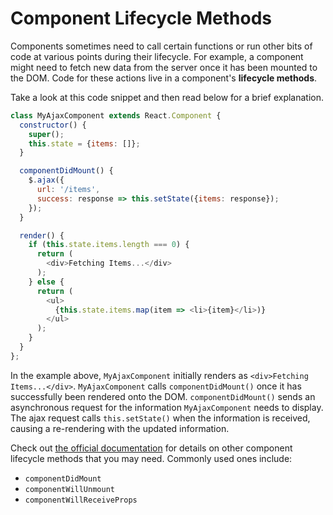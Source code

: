 # Component Lifecycle Methods

Components sometimes need to call certain functions or run other bits of code at
various points during their lifecycle. For example, a component might need to
fetch new data from the server once it has been mounted to the DOM. Code for
these actions live in a component's **lifecycle methods**.

Take a look at this code snippet and then read below for a brief explanation.

```js
class MyAjaxComponent extends React.Component {
  constructor() {
    super();
    this.state = {items: []};
  }

  componentDidMount() {
    $.ajax({
      url: '/items',
      success: response => this.setState({items: response});
    });
  }

  render() {
    if (this.state.items.length === 0) {
      return (
        <div>Fetching Items...</div>
      );
    } else {        
      return (
        <ul>
          {this.state.items.map(item => <li>{item}</li>)}
        </ul>
      );
    }
  }
};
```
In the example above, `MyAjaxComponent` initially renders as `<div>Fetching
Items...</div>`. `MyAjaxComponent` calls `componentDidMount()` once it has
successfully been rendered onto the DOM. `componentDidMount()` sends an
asynchronous request for the information `MyAjaxComponent` needs to display. The
ajax request calls `this.setState()` when the information is received, causing a
re-rendering with the updated information.

Check out [the official documentation][lifecycle-methods] for details on other
component lifecycle methods that you may need. Commonly used ones include:

+ `componentDidMount`
+ `componentWillUnmount`
+ `componentWillReceiveProps`

[lifecycle-methods]: https://facebook.github.io/react/docs/component-specs.html
